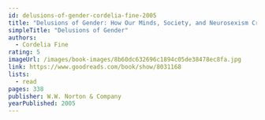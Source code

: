 ```yaml
---
id: delusions-of-gender-cordelia-fine-2005
title: "Delusions of Gender: How Our Minds, Society, and Neurosexism Create Difference"
simpleTitle: "Delusions of Gender"
authors:
  - Cordelia Fine
rating: 5
imageUrl: /images/book-images/8b60dc632696c1894c05de38478ec8fa.jpg
link: https://www.goodreads.com/book/show/8031168
lists:
  - read
pages: 338
publisher: W.W. Norton & Company
yearPublished: 2005
---
```

